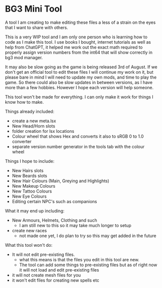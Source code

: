 # BG3 Mini Tool

A tool I am creating to make editing these files a less of a strain on the eyes that I want to share with others.

This is a very WIP tool and I am only one person who is learning how to code as I make this tool. I use books I bought, internet tutorials as well as help from ChatGPT, it helped me work out the exact math required to properly assign version numbers from the int64 that will show correctly in bg3 mod manager.

It may also be slow going as the game is being released 3rd of August. If we don't get an official tool to edit these files I will continue my work on it, but please bare in mind I will need to update my own mods, and time to play the game. So there could also be slow updates in between versions, as I have more than a few hobbies. However I hope each version will help someone.

This tool won't be made for everything. I can only make it work for things I know how to make. 

Things already included:
- create a new meta.lsx
- New Head/Horn slots
- folder creation for lsx locations
- Colour wheel that shows Hex and converts it also to sRGB 0 to 1.0 converter
- separate version number generator in the tools tab with the colour wheel

Things I hope to include:
- New Hairs slots
- New Beards slots
- New Hair Colours (Main, Greying and Highlights)
- New Makeup Colours
- New Tattoo Colours
- New Eye Colours
- Editing certain NPC's such as companions

What it may end up including:
- New Armours, Helmets, Clothing and such
  - I am still new to this so it may take much longer to setup
- create new races
  - not made one yet, I do plan to try so this may get added in the future


What this tool won't do: 
- It will not edit pre-existing files.
  - what this means is that the files you edit in this tool are new. 
   - The tool can add some things to pre-existing files but as of right now it will not load and edit pre-existing files
- it will not create mesh files for you 
- it won't edit files for creating new spells etc
